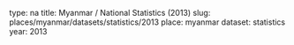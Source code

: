 type: na
title: Myanmar / National Statistics (2013)
slug: places/myanmar/datasets/statistics/2013
place: myanmar
dataset: statistics
year: 2013
